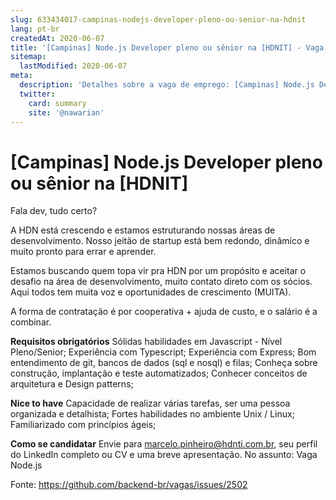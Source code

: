 ```yaml
---
slug: 633434017-campinas-nodejs-developer-pleno-ou-senior-na-hdnit
lang: pt-br
createdAt: 2020-06-07
title: '[Campinas] Node.js Developer pleno ou sênior na [HDNIT] - Vaga de Emprego'
sitemap:
  lastModified: 2020-06-07
meta:
  description: 'Detalhes sobre a vaga de emprego: [Campinas] Node.js Developer pleno ou sênior na [HDNIT]'
  twitter:
    card: summary
    site: '@nawarian'
---
```


# [Campinas] Node.js Developer pleno ou sênior na [HDNIT]

Fala dev, tudo certo?

A HDN está crescendo e estamos estruturando nossas áreas de desenvolvimento. Nosso jeitão de startup está bem redondo, dinâmico e muito pronto para errar e aprender. 

Estamos buscando quem topa vir pra HDN por um propósito e aceitar o desafio na área de desenvolvimento, muito contato direto com os sócios. Aqui todos tem muita voz e oportunidades de crescimento (MUITA). 

A forma de contratação é por cooperativa + ajuda de custo, e o salário é a combinar.

**Requisitos obrigatórios**
Sólidas habilidades em Javascript - Nível Pleno/Senior;
Experiência com Typescript;
Experiência com Express;
Bom entendimento de git, bancos de dados (sql e nosql) e filas;
Conheça sobre construção, implantação e teste automatizados;
Conhecer conceitos de arquitetura e Design patterns;

**Nice to have**
Capacidade de realizar várias tarefas, ser uma pessoa organizada e detalhista;
Fortes habilidades no ambiente Unix / Linux;
Familiarizado com princípios ágeis;

**Como se candidatar**
Envie para marcelo.pinheiro@hdnti.com.br, seu perfil do LinkedIn completo ou CV e uma breve apresentação.
No assunto: Vaga Node.js


Fonte: https://github.com/backend-br/vagas/issues/2502
